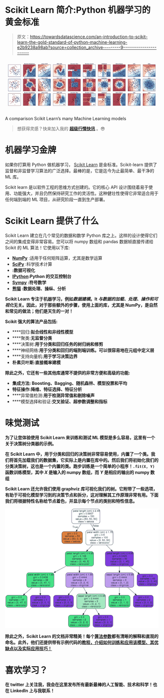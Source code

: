 # Scikit Learn 简介:Python 机器学习的黄金标准

> 原文：<https://towardsdatascience.com/an-introduction-to-scikit-learn-the-gold-standard-of-python-machine-learning-e2b9238a98ab?source=collection_archive---------9----------------------->

![](img/c81668e20f4be27847ec0986cba7d537.png)

A comparison Scikit Learn’s many Machine Learning models

> 想获得灵感？快来加入我的 [**超级行情快讯**](https://www.superquotes.co/?utm_source=mediumtech&utm_medium=web&utm_campaign=sharing) 。😎

# 机器学习金牌

如果你打算用 Python 做机器学习， [Scikit Learn](https://scikit-learn.org/stable/index.html) 是金标准。Scikit-learn 提供了监督和非监督学习算法的广泛选择。最棒的是，它是迄今为止最简单、最干净的 ML 库。

Scikit learn 是以软件工程的思维方式创建的。它的核心 API 设计围绕着易于使用、功能强大，并且仍然保持研究工作的灵活性。这种健壮性使得它非常适合用于任何端到端的 ML 项目，从研究阶段一直到生产部署。

# Scikit Learn 提供了什么

Scikit Learn 建立在几个常见的数据和数学 Python 库之上。这样的设计使得它们之间的集成变得非常容易。您可以将 numpy 数组和 pandas 数据帧直接传递给 Scikit 的 ML 算法！它使用以下库:

*   [**NumPy**](http://www.numpy.org/) :适用于任何矩阵运算，尤其是数学运算
*   [**SciPy**](https://www.scipy.org/) :科学技术计算
*   [](https://matplotlib.org/)**:数据可视化**
*   **[**IPython**](https://ipython.org/):Python 的交互控制台**
*   **[**Sympy**](https://www.sympy.org/en/index.html) :符号数学**
*   **[**熊猫**](https://pandas.pydata.org/) :数据处理、操纵、分析**

**Scikit Learn 专注于机器学习，例如*数据建模*。It *与数据的加载、处理、操作和可视化*无关。因此，对于那些额外的步骤，使用上面的库，尤其是 NumPy，是自然和常见的做法；他们是天生的一对！**

**Scikit 强大的算法产品包括:**

*   ****回归:**拟合线性和非线性模型**
*   ****聚类:**无监督分类**
*   ****决策树:**用于分类和回归任务的树归纳和修剪**
*   ****神经网络:**用于分类和回归的端到端训练。可以很容易地在元组中定义层**
*   ****支持向量机:**用于学习决策边界**
*   ****朴素贝叶斯**:直接概率建模**

**除此之外，它还有一些其他库通常不提供的非常方便和高级的功能:**

*   ****集成方法:** Boosting、Bagging、随机森林、模型投票和平均**
*   ****特征操作**:降维、特征选择、特征分析**
*   ****异常值检测:**用于检测异常值和剔除噪声**
*   ****模型选择和验证:**交叉验证、超参数调整和指标**

# **味觉测试**

**为了让您体验使用 Scikit Learn 来训练和测试 ML 模型是多么容易，这里有一个关于决策树分类器的示例。**

**在 Scikit Learn 中，用于分类和回归的决策树非常容易使用，内置了一个类。我们将首先加载我们的数据集，它实际上是内置在库中的。然后我们将初始化我们的分类决策树，这也是一个内置的类。跑步训练是一个简单的小程序！`.fit(X, Y)`函数训练模型，其中 *X* 是输入的 numpy 数组，而 *Y* 是相应的输出的 numpy 数组**

**Scikit Learn 还允许我们使用 graphviz 库可视化我们的树。它附带了一些选项，有助于可视化模型学习到的决策节点和拆分，这对理解其工作原理非常有用。下面我们将根据特性名称给节点着色，并显示每个节点的类别和特性信息。**

**![](img/c2118a2c79b7e0e5e0b44fc4594b6d02.png)**

**除此之外，Scikit Learn 的文档非常精美！每个[算法参数](https://scikit-learn.org/stable/modules/generated/sklearn.tree.DecisionTreeClassifier.html#sklearn.tree.DecisionTreeClassifier)都有清晰的解释和直观的命名。此外，他们还提供带有示例代码的[教程，介绍如何训练和应用该模型、其优缺点以及实际应用技巧！](https://scikit-learn.org/stable/modules/tree.html)**

# **喜欢学习？**

**在 twitter 上关注我，我会在这里发布所有最新最棒的人工智能、技术和科学！也在 LinkedIn 上与我联系！**